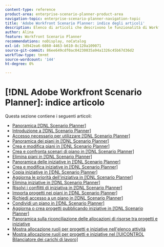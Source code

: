 ```yaml
---
content-type: reference
product-area: enterprise-scenario-planner-product-area
navigation-topic: enterprise-scenario-planner-navigation-topic
title: 'Adobe Workfront Scenario Planner: indice degli articoli'
description: Elenco di articoli che descrivono le funzionalità di Workfront Scenario Planner.
author: Alina
feature: Workfront Scenario Planner
recommendations: noDisplay, noCatalog
exl-id: 3d942ea6-6860-4463-b610-8c120a109071
source-git-commit: 86ee649cdf0ac04230035a94a1326c45b67d36d2
workflow-type: tm+mt
source-wordcount: '144'
ht-degree: 0%

---
```


# [!DNL Adobe Workfront Scenario Planner]: indice articolo

Questa sezione contiene i seguenti articoli:

* [Panoramica [!DNL Scenario Planner] ](../scenario-planner/scenario-planner-overview.md)
* [Introduzione a  [!DNL Scenario Planner]](../scenario-planner/get-started-with-scenario-planning.md)
* [Accesso necessario per utilizzare  [!DNL Scenario Planner]](../scenario-planner/access-needed-to-use-sp.md)
* [Panoramica dei piani in [!DNL Scenario Planner]](../scenario-planner/plans-overview.md)
* [Crea e modifica piani in [!DNL Scenario Planner]](../scenario-planner/create-and-edit-plans.md)
* [Crea e confronta scenari di piano in [!DNL Scenario Planner]](../scenario-planner/create-and-compare-scenarios-for-a-plan.md)
* [Elimina piani in [!DNL Scenario Planner]](../scenario-planner/delete-plans.md)
* [Panoramica delle iniziative in [!DNL Scenario Planner]](../scenario-planner/initiatives-overview.md)
* [Crea e modifica iniziative in [!DNL Scenario Planner]](../scenario-planner/create-and-edit-initiatives.md)
* [Copia iniziative in [!DNL Scenario Planner]](../scenario-planner/copy-initiatives.md)
* [Aggiorna le priorità dell&#39;iniziativa in [!DNL Scenario Planner]](../scenario-planner/prioritize-initiatives.md)
* [Elimina iniziative in [!DNL Scenario Planner]](../scenario-planner/delete-initiatives.md)
* [Risolvi i conflitti di iniziativa in [!DNL Scenario Planner]](../scenario-planner/resolve-conflicts-in-sp.md)
* [Importa progetti nei piani in [!DNL Scenario Planner]](../scenario-planner/import-projects-to-plans.md)
* [Richiedi accesso a un piano in [!DNL Scenario Planner]](../scenario-planner/request-access-to-plan.md)
* [Condividi un piano in [!DNL Scenario Planner]](../scenario-planner/share-a-plan.md)
* [Aggiorna o crea progetti pubblicando iniziative in [!DNL Scenario Planner]](../scenario-planner/publish-scenarios-update-projects.md)
* [Panoramica sulla riconciliazione delle allocazioni di risorse tra progetti e iniziative](../scenario-planner/overview-reconcile-allocations-between-projects-initiatives.md)
* [Mostra allocazione ruoli per progetti e iniziative nell&#39;elenco attività](../scenario-planner/show-role-allocation-task-list-nwe.md)
* [Mostra allocazione ruoli per progetti e iniziative nel [!UICONTROL Bilanciatore dei carichi di lavoro]](../scenario-planner/show-role-allocation-workload-balancer.md)

 
